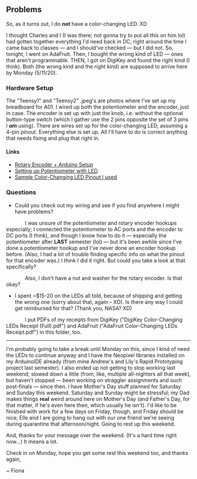 ## Problems
So, as it turns out, I do ***not*** have a color-changing LED. XD 

I thought Charles and I (I was there; not gonna try to put all this on him lol) had gotten together everything I'd need back in DC, right around the time I came back to classes &mdash; and I should've checked &mdash; but I did not. So, tonight, I went on AdaFruit. Then, I bought the wrong kind of LED &mdash; ones that aren't programmable. THEN, I got on DigiKey and found the right kind (I think). Both (the wrong kind and the right kind) are supposed to arrive here by Monday (5/11/20).

### Hardware Setup
The "Teensy1" and "Teensy2" .jpeg's are photos where I've set up my breadboard for A01. I wired up both the potentiometer and the encoder, just in case. The encoder is set up with just the knob, i.e. without the optional button-type switch (which I gather use the 2 pins opposite the set of 3 pins I ***am*** using). There are wires set up for the color-changing LED, assuming a 4-pin pinout. Everything else is set up. All I'll have to do is correct anything that needs fixing and plug that right in.

#### Links
* [Rotary Encoder + Arduino Setup](https://bildr.org/2012/08/rotary-encoder-arduino/)
* [Setting up Potentiometer with LED](https://www.buildcircuit.com/project-3-arduino-potentiometer-and-led/)
* [Sample Color-Changing LED Pinout I used](https://cdn.sparkfun.com/assets/learn_tutorials/1/0/5/12986-02_Pinout.jpg)

### Questions
* Could you check out my wiring and see if you find anywhere I might have problems? 

&nbsp;&nbsp;&nbsp;&nbsp;&nbsp;&nbsp;&nbsp;&nbsp;&nbsp;&nbsp;&nbsp;&nbsp; I was unsure of the potentiometer and rotary encoder hookups especially; I connected the potentiometer to AC ports and the encoder to DC ports (I think), and though I know how to do it &mdash; especially the potentiometer after **LAST** semester (lol) &mdash; but it's been awhile since I've done a potentiometer hookup and I've never done an encoder hookup before. (Also, I had a lot of trouble finding specific info on what the pinout for that encoder was.) I think I did it right. But could you take a look at that specifically?

&nbsp;&nbsp;&nbsp;&nbsp;&nbsp;&nbsp;&nbsp;&nbsp;&nbsp;&nbsp;&nbsp;&nbsp; Also, I don't have a nut and washer for the rotary encoder. Is that okay?

* I spent ~$15-20 on the LEDs all told, because of shipping and getting the wrong one (sorry about that, again &ndash; XD). Is there any way I could get reimbursed for that? (Thank you, NASA? XD)

&nbsp;&nbsp;&nbsp;&nbsp;&nbsp;&nbsp;&nbsp;&nbsp;&nbsp;&nbsp;&nbsp;&nbsp; I put PDFs of my receipts from DigiKey ("DigiKey Color-Changing LEDs Receipt (Full).pdf") and AdaFruit ("AdaFruit Color-Changing LEDs Receipt.pdf") in this folder, too.

***

I'm probably going to take a break until Monday on this, since I kind of need the LEDs to continue anyway and I have the Neopixel libraries installed on my ArduinoIDE already (from mine Andrew's and Lily's Rapid Prototyping project last semester). I also ended up not getting to stop working last weekend; slowed down a little (from, like, multiple all-nighters all that week), but haven't stopped &mdash; been working on straggler assignments and such post-finals &mdash; since then. I have Mother's Day stuff planned for Saturday and Sunday this weekend. Saturday and Sunday might be stressful; my Dad makes things **real** weird around here on Mother's Day (and Father's Day, for that matter, if he's even here then, which usually he isn't). I'd like to be finished with work for a few days on Friday, though, and Friday should be nice; Elle and I are going to hang out with our one friend we're seeing during quarantine that afternoon/night. Going to rest up this weekend. 

And, thanks for your message over the weekend. (It's a hard time right now...) It means a lot. 

Check in on Monday, hope you get some rest this weekend too, and thanks again,

~ Fiona
